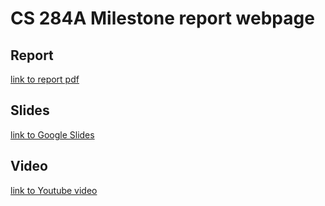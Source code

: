 # CS 284A Milestone report webpage

## Report

[link to report pdf](https://drive.google.com/a/berkeley.edu/file/d/1JZAM1c2CaX3rEUl20Vlp3iAB1-ZppAXH/view?usp=sharing)

## Slides

[link to Google Slides](https://docs.google.com/presentation/d/1WX1XjooG6VIuuRvbms5QbYRr0F5XqjRIYw8gh261PdE/edit?usp=sharing)

## Video

[link to Youtube video](https://youtu.be/wx9DZjlhvUo)